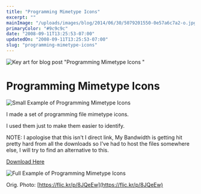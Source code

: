 ```yaml
---
title: "Programming Mimetype Icons"
excerpt: ""
mainImage: "/uploads/images/blog/2014/06/30/5079201550-0e57a6c7a2-o.jpg"
primaryColor: "#9c9c9c"
date: "2008-09-11T13:25:53-07:00"
updatedOn: "2008-09-11T13:25:53-07:00"
slug: "programming-mimetype-icons"
---
```

![Key art for blog post "Programming Mimetype Icons "](/uploads/images/blog/2014/06/30/5079201550-0e57a6c7a2-o.jpg)

# Programming Mimetype Icons 

![Small Example of Programming Mimetype Icons](/uploads/images/blog/2009/08/displayPM1.png)

I made a set of programming file mimetype icons.

I used them just to make them easier to identify. 

NOTE: I apologise that this isn't I direct link, My Bandwidth is getting hit pretty hard from all the downloads so I've had to host the files somewhere else, I will try to find an alternative to this.

[Download Here](http://www.mediafire.com/?kx0fmrxxxyb)

![Full Example of Programming Mimetype Icons](/uploads/images/blog/2009/08/displayPM2.png)


Orig. Photo: [https://flic.kr/p/8JQeEw](https://flic.kr/p/8JQeEw)